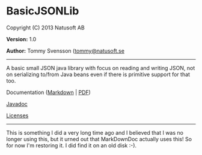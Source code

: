 # BasicJSONLib

Copyright (C) 2013 Natusoft AB

__Version:__ 1.0

__Author:__ Tommy Svensson ([tommy@natusoft.se](mailto:tommy@natusoft.se)

----

A basic small JSON java library with focus on reading and writing JSON, not on serializing to/from Java beans even if there is primitive support for that too. 

Documentation ([Markdown](https://github.com/tombensve/BasicJSONLib/blob/master/docs/basic-json-lib.md) | [PDF](https://github.com/tombensve/BasicJSONLib/blob/master/docs/basic-json-lib.pdf))

[Javadoc](http://apidoc.natusoft.se/BasicJSONLib/)

[Licenses](https://github.com/tombensve/BasicJSONLib/blob/master/docs/licenses.md)

----

This is something I did a very long time ago and I believed that I was no longer using this, but it urned out that MarkDownDoc actually uses this! 
So for now I'm restoring it. I did find it on an old disk :-).
